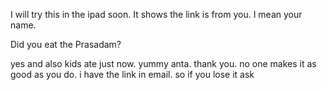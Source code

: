 
I will try this in the ipad soon. It shows the link is from you. I mean your name.

Did you eat the Prasadam?

yes and also kids ate just now. yummy anta. 
thank you. no one makes it as good as you do. 
i have the link in email. so if you lose it ask
